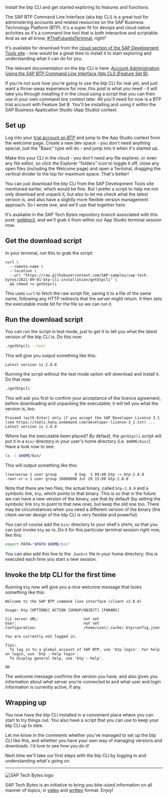 Install the btp CLI and get started exploring its features and functions.

The SAP BTP Command Line Interface (aka btp CLI) is a great tool for administering accounts and related resources on the SAP Business Technology Platform (BTP). It's a super fit for devops and cloud native activities as it's a command line tool that is both interactive and scriptable. And as we all know, [#TheFutureIsTerminal](https://blogs.sap.com/tag/thefutureisterminal/), right?

It's available for download from the [cloud section of the SAP Development Tools site](https://tools.hana.ondemand.com/#cloud) - now would be a great time to install it to start exploring and understanding what it can do for you.

The relevant documentation on the btp CLI is here: [Account Administration Using the SAP BTP Command Line Interface (btp CLI) [Feature Set B]](https://help.sap.com/viewer/65de2977205c403bbc107264b8eccf4b/Cloud/en-US/7c6df2db6332419ea7a862191525377c.html).

If you're not sure how you're going to use the btp CLI for real yet, and just want a throw-away experience for now, this post is what you need - it will take you through installing it in the cloud using a script that you can then use in your own command line context later. All you'll need for now is a BTP trial account with Feature Set B. You'll be installing and using it within the SAP Business Application Studio (App Studio) context.

## Set up

Log into your [trial account on BTP](https://account.hanatrial.ondemand.com/trial/#/home/trial) and jump to the App Studio context from the welcome page. Create a new dev space - you don't need anything special, just the "Basic" type will do - and jump into it when it's started up.

Make this your CLI in the cloud - you don't need any file explorer, or even any file editor, so click the Explorer "folders" icon to toggle it off, close any open files (including the Welcome page) and open a Terminal, dragging the vertical divider to the top for maximum space. That's better!

You can just download the btp CLI from the SAP Development Tools site mentioned earlier, which would be fine. But I prefer a script to help me not only download and unpack it, but also to let me check what the latest version is, and also have a slightly more flexible version management approach. So I wrote one, and we'll use that together here.

It's available in the SAP Tech Bytes repository branch associated with this post: [getbtpcli](https://github.com/SAP-samples/sap-tech-bytes/blob/2021-09-01-btp-cli-installation/getbtpcli), and we'll grab it from within our App Studio terminal session now.

## Get the download script

In your terminal, run this to grab the script:

```shell
curl \
  --remote-name \
  --location \
  --url "https://raw.githubusercontent.com/SAP-samples/sap-tech-bytes/2021-09-01-btp-cli-installation/getbtpcli" \
  && chmod +x getbtpcli
```

This uses `curl` to fetch the raw script file, saving it to a file of the same name, following any HTTP redirects that the server might return. It then sets the executable mode bit for the file so we can run it.

## Run the download script

You can run the script in test mode, just to get it to tell you what the latest version of the btp CLI is. Do this now:

```bash
./getbtpcli --test
```

This will give you output something like this:

```
Latest version is 2.8.0
```

Running the script without the test mode option will download and install it. Do that now:

```bash
./getbtpcli
```

This will ask you first to confirm your acceptance of the licence agreement, before downloading and unpacking the executable; it will tell you what the version is, too:

```
Proceed (with Enter) only if you accept the SAP Developer Licence 3.1
(see https://tools.hana.ondemand.com/developer-license-3_1.txt) ...
Latest version is 2.8.0
```

Where has the executable been placed? By default, the `getbtpcli` script will put it in a `bin/` directory in your user's home directory (i.e. `$HOME/bin/`). Have a look now to see:

```bash
ls -l $HOME/bin/
```

This will output something like this:

```
lrwxrwxrwx 1 user group        9 Sep  1 09:40 btp -> btp-2.8.0
-rwxr-xr-x 1 user group 10868080 Jul 29 15:09 btp-2.8.0
```

Note that there are two files; the actual binary, called `btp-2.8.0` and a symbolic link, `btp`, which points to that binary. This is so that in the future we can have a new version of the binary, use that by default (by setting the symbolic link `btp` to point to that new one), but keep the old one too. There may be circumstances when you need a different version of the binary (the client-server design of the btp CLI is very flexible and powerful).

You can of course add the `bin/` directory to your shell's `$PATH`, so that you can just invoke `btp` as-is. Do it for this particular terminal session right now, like this:

```bash
export PATH="$PATH:$HOME/bin"
```

You can also add this line to the `.bashrc` file in your home directory; this is executed each time you start a new session.

## Invoke the btp CLI for the first time

Running `btp` now will give you a nice welcome message that looks something like this:

```
Welcome to the SAP BTP command line interface (client v2.8.0)

Usage: btp [OPTIONS] ACTION [GROUP/OBJECT] [PARAMS]

CLI server URL:                    not set
User:                              not set
Configuration:                     /home/user/.cache/.btp/config.json

You are currently not logged in.

Tips:
  To log in to a global account of SAP BTP, use 'btp login'. For help on login, use 'btp --help login'.
  To display general help, use 'btp --help'.

OK
```

The welcome message confirms the version you have, and also gives you information about what server you're connected to and what user and login information is currently active, if any.

## Wrapping up

You now have the btp CLI installed in a convenient place where you can start to try things out. You also have a script that you can use to keep your btp CLI up to date.

Let me know in the comments whether you've managed to set up the btp CLI like this, and whether you have your own way of managing versions and downloads. I'd love to see how you do it!

Next time we'll take our first steps with the btp CLI by logging in and understanding what's going on.

---

![SAP Tech Bytes logo](https://blogs.sap.com/wp-content/uploads/2021/02/screenshot-2021-02-22-at-11.00.25.png)

SAP Tech Bytes is an initiative to bring you bite-sized information on all manner of topics, in [video](https://www.youtube.com/playlist?list=PL6RpkC85SLQC3HBShmlMaPu_nL--4f20z) and [written](https://blogs.sap.com/tag/sap-tech-bytes/) format. Enjoy!
